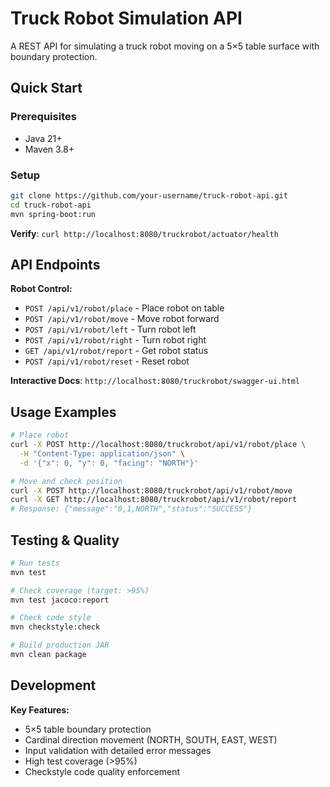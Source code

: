 # Truck Robot Simulation API

A REST API for simulating a truck robot moving on a 5×5 table surface with boundary protection.

## Quick Start

### Prerequisites
- Java 21+
- Maven 3.8+

### Setup
```bash
git clone https://github.com/your-username/truck-robot-api.git
cd truck-robot-api
mvn spring-boot:run
```

**Verify**: `curl http://localhost:8080/truckrobot/actuator/health`

## API Endpoints

**Robot Control:**
- `POST /api/v1/robot/place` - Place robot on table
- `POST /api/v1/robot/move` - Move robot forward
- `POST /api/v1/robot/left` - Turn robot left
- `POST /api/v1/robot/right` - Turn robot right
- `GET /api/v1/robot/report` - Get robot status
- `POST /api/v1/robot/reset` - Reset robot

**Interactive Docs**: `http://localhost:8080/truckrobot/swagger-ui.html`

## Usage Examples

```bash
# Place robot
curl -X POST http://localhost:8080/truckrobot/api/v1/robot/place \
  -H "Content-Type: application/json" \
  -d '{"x": 0, "y": 0, "facing": "NORTH"}'

# Move and check position
curl -X POST http://localhost:8080/truckrobot/api/v1/robot/move
curl -X GET http://localhost:8080/truckrobot/api/v1/robot/report
# Response: {"message":"0,1,NORTH","status":"SUCCESS"}
```

## Testing & Quality

```bash
# Run tests
mvn test

# Check coverage (target: >95%)
mvn test jacoco:report

# Check code style
mvn checkstyle:check

# Build production JAR
mvn clean package
```

## Development

**Key Features:**
- 5×5 table boundary protection
- Cardinal direction movement (NORTH, SOUTH, EAST, WEST)
- Input validation with detailed error messages
- High test coverage (>95%)
- Checkstyle code quality enforcement
